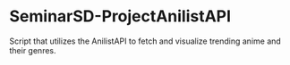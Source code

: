 # SeminarSD-ProjectAnilistAPI
Script that utilizes the AnilistAPI to fetch and visualize trending anime and their genres.
